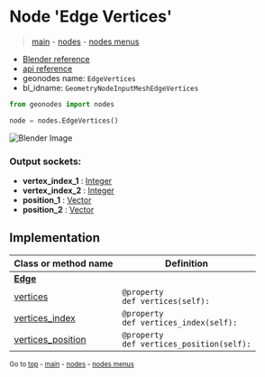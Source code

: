 # Node 'Edge Vertices'

> [main](../structure.md) - [nodes](nodes.md) - [nodes menus](nodes_menus.md)

- [Blender reference](https://docs.blender.org/manual/en/latest/modeling/geometry_nodes/mesh/edge_vertices.html)
- [api reference](https://docs.blender.org/api/current/bpy.types.GeometryNodeInputMeshEdgeVertices.html)
- geonodes name: `EdgeVertices`
- bl_idname: `GeometryNodeInputMeshEdgeVertices`

```python
from geonodes import nodes

node = nodes.EdgeVertices()
```

![Blender Image](https://docs.blender.org/manual/en/latest/_images/node-types_GeometryNodeInputMeshEdgeVertices.webp)

### Output sockets:

- **vertex_index_1** : [Integer](Integer.md)
- **vertex_index_2** : [Integer](Integer.md)
- **position_1** : [Vector](Vector.md)
- **position_2** : [Vector](Vector.md)

## Implementation

| Class or method name | Definition |
|----------------------|------------|
| **[Edge](Edge.md)** |
| [vertices](Edge.md#vertices-property) | `@property`<br> `def vertices(self):` |
| [vertices_index](Edge.md#vertices_index-property) | `@property`<br> `def vertices_index(self):` |
| [vertices_position](Edge.md#vertices_position-property) | `@property`<br> `def vertices_position(self):` |

<sub>Go to [top](#node-Edge-Vertices) - [main](../structure.md) - [nodes](nodes.md) - [nodes menus](nodes_menus.md)</sub>

